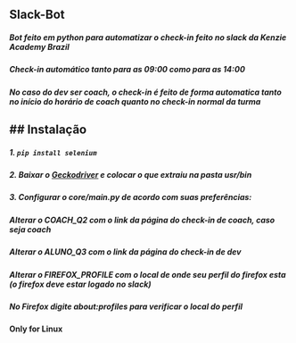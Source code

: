 ## Slack-Bot

##### Bot feito em python para automatizar o check-in feito no slack da Kenzie Academy Brazil
##### Check-in automático tanto para as 09:00 como para as 14:00
##### No caso do dev ser coach, o check-in é feito de forma automatica tanto no início do horário de coach quanto no check-in normal da turma

## ## Instalação

##### 1. ```pip install selenium```
##### 2. Baixar o [Geckodriver](https://github.com/mozilla/geckodriver/releases) e colocar o que extraiu na pasta usr/bin
##### 3. Configurar o core/main.py de acordo com suas preferências:
#####  Alterar o COACH_Q2 com o link da página do check-in de coach, caso seja coach
#####  Alterar o ALUNO_Q3 com o link da página do check-in de dev
#####  Alterar o FIREFOX_PROFILE com o local de onde seu perfil do firefox esta (o firefox deve estar logado no slack)
#####  No Firefox digite about:profiles para verificar o local do perfil

#### Only for Linux

